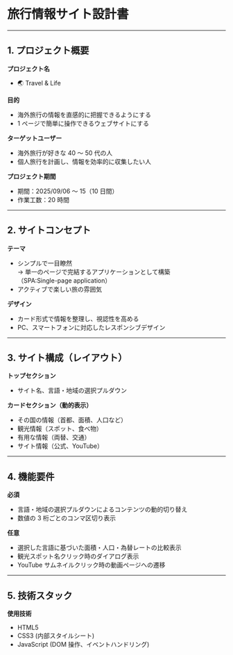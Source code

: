# 旅行情報サイト設計書

---

## 1. プロジェクト概要

**プロジェクト名**

- 🌏 Travel & Life

**目的**

- 海外旅行の情報を直感的に把握できるようにする
- 1 ページで簡単に操作できるウェブサイトにする

**ターゲットユーザー**

- 海外旅行が好きな 40 ～ 50 代の人
- 個人旅行を計画し、情報を効率的に収集したい人

**プロジェクト期間**

- 期間：2025/09/06 ～ 15（10 日間）
- 作業工数：20 時間

---

## 2. サイトコンセプト

**テーマ**

- シンプルで一目瞭然  
  → 単一のページで完結するアプリケーションとして構築  
  （SPA:Single-page application）
- アクティブで楽しい旅の雰囲気

**デザイン**

- カード形式で情報を整理し、視認性を高める
- PC、スマートフォンに対応したレスポンシブデザイン

---

## 3. サイト構成（レイアウト）

**トップセクション**

- サイト名、言語・地域の選択プルダウン

**カードセクション（動的表示）**

- その国の情報（首都、面積、人口など）
- 観光情報（スポット、食べ物）
- 有用な情報（両替、交通）
- サイト情報（公式、YouTube）

---

## 4. 機能要件

**必須**

- 言語・地域の選択プルダウンによるコンテンツの動的切り替え
- 数値の 3 桁ごとのコンマ区切り表示

**任意**

- 選択した言語に基づいた面積・人口・為替レートの比較表示
- 観光スポット名クリック時のダイアログ表示
- YouTube サムネイルクリック時の動画ページへの遷移

---

## 5. 技術スタック

**使用技術**

- HTML5
- CSS3 (内部スタイルシート)
- JavaScript (DOM 操作、イベントハンドリング)
